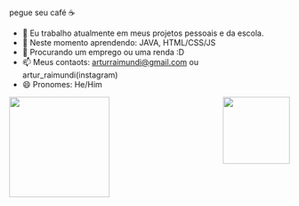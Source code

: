 pegue seu café ☕

- 🔭 Eu trabalho atualmente em meus projetos pessoais e da escola.
- 🌱 Neste momento aprendendo: JAVA, HTML/CSS/JS 
- 🤔 Procurando um emprego ou uma renda :D
- 📫 Meus contaots: arturraimundi@gmail.com ou artur_raimundi(instagram)
- 😄 Pronomes: He/Him


<div>
<a href="https://github.com/arturraimundi">
<img height="180em" src="https://github-readme-stats.vercel.app/api?username=arturraimundi&show_icons=true&theme=dracula&include_all_commits=true&      count_private=true"/>
<img height="120em" src="https://user-images.githubusercontent.com/79712639/222525169-dfbea842-64cc-4d65-9fda-2bfcd989d80d.png" align="right">
</div>
